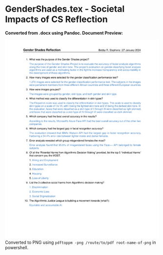 # GenderShades.tex - Societal Impacts of CS Reflection

**Converted from .docx using Pandoc. Document Preview:**

![1706335288922](image/README/1706335288922.png)
Converted to PNG using `pdftoppm -png /route/to/pdf root-name-of-png` in powershell.

